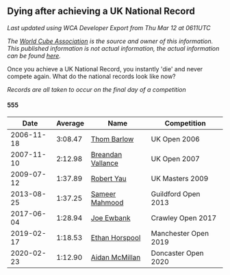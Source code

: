 ## Dying after achieving a UK National Record 

*Last updated using WCA Developer Export from Thu Mar 12 at 0611UTC*

*The [World Cube Association](https://www.worldcubeassociation.org) is the source and owner of this information. This published information is not actual information, the actual information can be found [here](https://www.worldcubeassociation.org/results).*

Once you achieve a UK National Record, you instantly 'die' and never compete again. What do the national records look like now?

*Records are all taken to occur on the final day of a competition*

#### 555

|Date|Average|Name|Competition|  
|--|--|--|--|  
|2006-11-18|3:08.47|[Thom Barlow](https://www.worldcubeassociation.org/persons/2006BARL01)|UK Open 2006|  
|2007-11-10|2:12.98|[Breandan Vallance](https://www.worldcubeassociation.org/persons/2007VALL01)|UK Open 2007|  
|2009-07-12|1:37.89|[Robert Yau](https://www.worldcubeassociation.org/persons/2009YAUR01)|UK Masters 2009|  
|2013-08-25|1:37.25|[Sameer Mahmood](https://www.worldcubeassociation.org/persons/2013MAHM02)|Guildford Open 2013|  
|2017-06-04|1:28.94|[Joe Ewbank](https://www.worldcubeassociation.org/persons/2015EWBA01)|Crawley Open 2017|  
|2019-02-17|1:18.53|[Ethan Horspool](https://www.worldcubeassociation.org/persons/2016HORS01)|Manchester Open 2019|  
|2020-02-23|1:12.90|[Aidan McMillan](https://www.worldcubeassociation.org/persons/2018MCMI02)|Doncaster Open 2020|  
